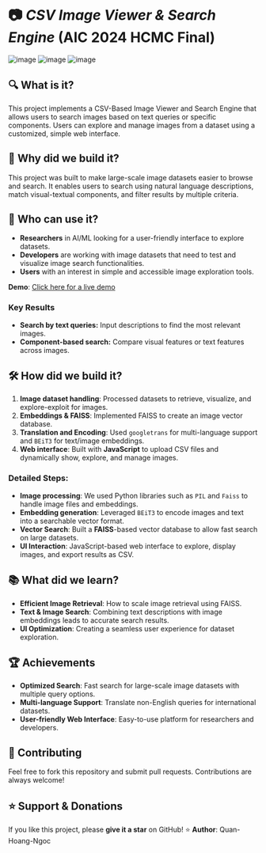 # 📷 ***CSV Image Viewer & Search Engine*** (AIC 2024 HCMC Final)
![image](https://github.com/user-attachments/assets/391d6ae8-ef71-42dc-a034-1abc5f7a35b3)
![image](https://github.com/user-attachments/assets/bdeab9de-4f64-4eff-a565-eec56999dc5c)
![image](https://github.com/user-attachments/assets/9a051e57-ce10-454e-a665-4985e33d72c1)


## 🔍 What is it?
This project implements a CSV-Based Image Viewer and Search Engine that allows users to search images based on text queries or specific components. Users can explore and manage images from a dataset using a customized, simple web interface.

## 🤔 Why did we build it?
This project was built to make large-scale image datasets easier to browse and search. It enables users to search using natural language descriptions, match visual-textual components, and filter results by multiple criteria.

## 👥 Who can use it?
- **Researchers** in AI/ML looking for a user-friendly interface to explore datasets.
- **Developers** are working with image datasets that need to test and visualize image search functionalities.
- **Users** with an interest in simple and accessible image exploration tools.

**Demo**: [Click here for a live demo](#)

### Key Results
- **Search by text queries:** Input descriptions to find the most relevant images.
- **Component-based search:** Compare visual features or text features across images.
  
## 🛠️ How did we build it?
1. **Image dataset handling**: Processed datasets to retrieve, visualize, and explore-exploit for images.
2. **Embeddings & FAISS**: Implemented FAISS to create an image vector database.
3. **Translation and Encoding**: Used `googletrans` for multi-language support and `BEiT3` for text/image embeddings.
4. **Web interface**: Built with **JavaScript** to upload CSV files and dynamically show, explore, and manage images.

### Detailed Steps:
- **Image processing**: We used Python libraries such as `PIL` and `Faiss` to handle image files and embeddings.
- **Embedding generation**: Leveraged `BEiT3` to encode images and text into a searchable vector format.
- **Vector Search**: Built a **FAISS**-based vector database to allow fast search on large datasets.
- **UI Interaction**: JavaScript-based web interface to explore, display images, and export results as CSV.

## 📚 What did we learn?
- **Efficient Image Retrieval**: How to scale image retrieval using FAISS.
- **Text & Image Search**: Combining text descriptions with image embeddings leads to accurate search results.
- **UI Optimization**: Creating a seamless user experience for dataset exploration.

## 🏆 Achievements
- **Optimized Search**: Fast search for large-scale image datasets with multiple query options.
- **Multi-language Support**: Translate non-English queries for international datasets.
- **User-friendly Web Interface**: Easy-to-use platform for researchers and developers.

## 🤝 Contributing
Feel free to fork this repository and submit pull requests. Contributions are always welcome!

## ⭐ Support & Donations
If you like this project, please **give it a star** on GitHub! ⭐
**Author**: Quan-Hoang-Ngoc  
